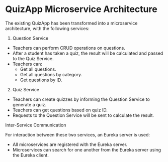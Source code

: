 # QuizApp Microservice Architecture

The existing QuizApp has been transformed into a microservice architecture, with the following services:

1. Question Service

- Teachers can perform CRUD operations on questions.
- After a student has taken a quiz, the result will be calculated and passed to the Quiz Service.
- Teachers can:
  - Get all questions.
  - Get all questions by category.
  - Get questions by ID.

2. Quiz Service

- Teachers can create quizzes by informing the Question Service to generate a quiz.
- Teachers can get questions based on quiz ID.
- Requests to the Question Service will be sent to calculate the result.

Inter-Service Communication

For interaction between these two services, an Eureka server is used:

- All microservices are registered with the Eureka server.
- Microservices can search for one another from the Eureka server using the Eureka client.
